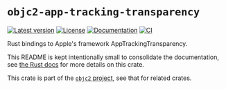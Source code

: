 # `objc2-app-tracking-transparency`

[![Latest version](https://badgen.net/crates/v/objc2-app-tracking-transparency)](https://crates.io/crates/objc2-app-tracking-transparency)
[![License](https://badgen.net/badge/license/Zlib%20OR%20Apache-2.0%20OR%20MIT/blue)](../../LICENSE.md)
[![Documentation](https://docs.rs/objc2-app-tracking-transparency/badge.svg)](https://docs.rs/objc2-app-tracking-transparency/)
[![CI](https://github.com/madsmtm/objc2/actions/workflows/ci.yml/badge.svg)](https://github.com/madsmtm/objc2/actions/workflows/ci.yml)

Rust bindings to Apple's framework AppTrackingTransparency.

This README is kept intentionally small to consolidate the documentation, see
[the Rust docs](https://docs.rs/objc2-app-tracking-transparency/) for more details on this crate.

This crate is part of the [`objc2` project](https://github.com/madsmtm/objc2),
see that for related crates.
